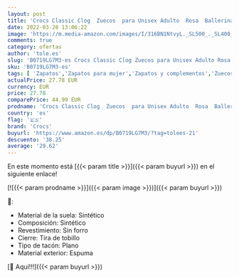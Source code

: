 ```yaml
---
layout: post
title: 'Crocs Classic Clog  Zuecos  para Unisex Adulto  Rosa  Ballerina Pink   39/40 EU'
date: 2022-03-20 13:06:22
image: 'https://m.media-amazon.com/images/I/316BN1NtvyL._SL500_._SL400_.jpg'
comments: true
category: ofertas
author: 'tole.es'
slug: 'B0719LG7M3-es Crocs Classic Clog Zuecos para Unisex Adulto Rosa...'
sku: 'B0719LG7M3-es'
tags: [ 'Zapatos','Zapatos para mujer','Zapatos y complementos','Zuecos de mujer','Zuecos y mules de mujer','crocs','zuecos', ]
actualPrice: 27.78 EUR
currency: EUR
price: 27.78
comparePrice: 44.99 EUR
prodname: 'Crocs Classic Clog  Zuecos  para Unisex Adulto  Rosa  Ballerina Pink   39/40 EU'
country: 'es'
flag: '🇪🇸'
brand: 'Crocs'
buyurl: 'https://www.amazon.es/dp/B0719LG7M3/?tag=tolees-21'
descuento: '38.25'
average: '29.62'
---
```


En este momento está [{{< param title >}}]({{< param buyurl >}}) en el siguiente enlace!

[![{{< param prodname >}}]({{< param image >}})]({{< param buyurl >}})

🔎:

- Material de la suela: Sintético
- Composición: Sintético
- Revestimiento: Sin forro
- Cierre: Tira de tobillo
- Tipo de tacón: Plano
- Material exterior: Espuma

[🛒 Aquí!!!]({{< param buyurl >}})
